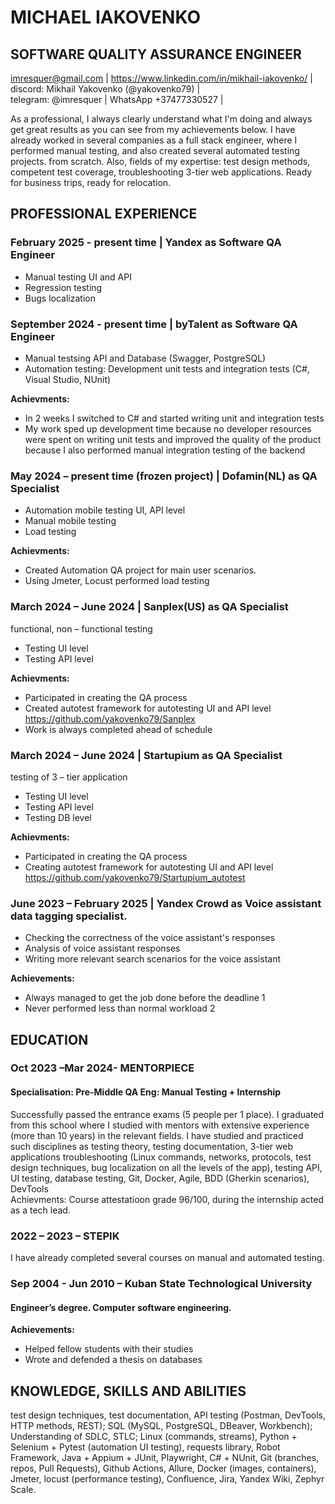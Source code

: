 # MICHAEL IAKOVENKO


## SOFTWARE QUALITY ASSURANCE ENGINEER
imresquer@gmail.com | https://www.linkedin.com/in/mikhail-iakovenko/ | discord: Mikhail Yakovenko (@yakovenko79) |  
telegram: @imresquer | WhatsApp +37477330527 |

As a professional, I always clearly understand what I'm doing and always get great results as you can see from my achievements below. I have already worked in several companies as a full stack engineer, where I performed manual testing, and also created several automated testing projects. from scratch. Also, fields of my expertise: test design methods, competent test coverage, troubleshooting 3-tier web applications. Ready for business trips, ready for relocation.

## PROFESSIONAL EXPERIENCE

### February 2025 - present time | Yandex as Software QA Engineer
* Manual testing UI and API
* Regression testing
* Bugs localization

### September 2024 - present time | byTalent as Software QA Engineer
* Manual testsing API and Database (Swagger, PostgreSQL)
* Automation testing: Development unit tests and integration tests (C#, Visual Studio, NUnit)

**Achievments:**
* In 2 weeks I switched to C# and started writing unit and integration tests
* My work sped up development time because no developer resources were spent on writing unit tests and improved the quality of the product because I also performed manual integration testing of the backend

### May 2024 – present time (frozen project) | Dofamin(NL) as QA Specialist
*	Automation mobile testing UI, API level
*	Manual mobile testing 
*	Load testing

**Achievments:**
* Created Automation QA project for main user scenarios.
* Using Jmeter, Locust performed load testing

### March 2024 – June 2024 | Sanplex(US) as QA Specialist  
functional, non – functional testing
* Testing UI level
* Testing API level

**Achievments:**
* Participated in creating the QA process
* Created autotest framework for autotesting UI and API level https://github.com/yakovenko79/Sanplex
* Work is always completed ahead of schedule

### March 2024 – June 2024 | Startupium as QA Specialist  
testing of 3 – tier application
* Testing UI level
* Testing API level
* Testing DB level

**Achievments:** 
* Participated in creating the QA process
* Creating autotest framework for autotesting UI and API level https://github.com/yakovenko79/Startupium_autotest 

### June 2023 – February 2025 | Yandex Crowd as Voice assistant data tagging specialist.
* Checking the correctness of the voice assistant's responses
* Analysis of voice assistant responses
* Writing more relevant search scenarios for the voice assistant

**Achievements:** 
* Always managed to get the job done before the deadline 1
* Never performed less than normal workload 2


## EDUCATION
### Oct 2023 –Mar 2024- MENTORPIECE
#### Specialisation: Pre-Middle QA Eng: Manual Testing + Internship  
Successfully passed the entrance exams (5 people per 1 place). I graduated from this school where I studied with mentors with extensive experience (more than 10 years) in the relevant fields. I have studied and practiced such disciplines as testing theory, testing documentation, 3-tier web applications troubleshooting (Linux commands, networks, protocols, test design techniques, bug localization on all the levels of the app), testing API, UI testing, database testing, Git, Docker, Agile, BDD (Gherkin scenarios), DevTools  
Achievments: Course attestatioon grade 96/100, during the internship acted as a tech lead.

### 2022 – 2023 – STEPIK 
  I have already completed several courses on manual and automated testing.

### Sep 2004 - Jun 2010 – Kuban State Technological University  
#### Engineer’s degree. Computer software engineering.
**Achievements:**
* Helped fellow students with their studies
* Wrote and defended a thesis on databases

## KNOWLEDGE, SKILLS AND ABILITIES
test design techniques, test documentation, API testing (Postman, DevTools, HTTP methods, REST); SQL (MySQL, PostgreSQL, DBeaver, Workbench); Understanding of SDLC, STLC; Linux (commands, streams), Python + Selenium + Pytest (automation UI testing), requests library, Robot Framework, Java + Appium + JUnit, Playwright, C# + NUnit, Git (branches, repos, Pull Requests), Github Actions, Allure, Docker (images, containers), Jmeter, locust (performance testing), Confluence, Jira, Yandex Wiki, Zephyr Scale.
